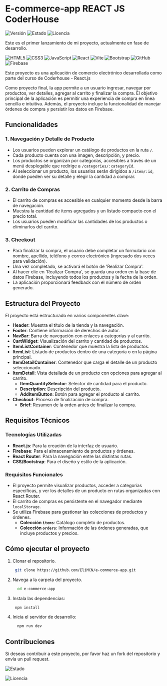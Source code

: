  
# E-commerce-app  REACT JS CoderHouse

![Versión](https://img.shields.io/badge/Versión-0.1.0-blue)
![Estado](https://img.shields.io/badge/Estado-En%20desarrollo-yellow)
![Licencia](https://img.shields.io/badge/Licencia-MIT-green)

Este es el primer lanzamiento de mi proyecto, actualmente en fase de desarrollo.

![HTML5](https://img.shields.io/badge/HTML5-E34F26?style=for-the-badge&logo=html5&logoColor=white)
![CSS3](https://img.shields.io/badge/CSS3-1572B6?style=for-the-badge&logo=css3&logoColor=white)
![JavaScript](https://img.shields.io/badge/JavaScript-F7DF1E?style=for-the-badge&logo=javascript&logoColor=black)
![React](https://img.shields.io/badge/React-61DAFB?style=for-the-badge&logo=react&logoColor=black)
![Vite](https://img.shields.io/badge/Vite-646CFF?style=for-the-badge&logo=vite&logoColor=white)
![Bootstrap](https://img.shields.io/badge/Bootstrap-7952B3?style=for-the-badge&logo=bootstrap&logoColor=white)
![GitHub](https://img.shields.io/badge/GitHub-181717?style=for-the-badge&logo=github&logoColor=white)
![Firebase](https://img.shields.io/badge/Firebase-FFCA28?style=for-the-badge&logo=firebase&logoColor=black)

Este proyecto es una aplicación de comercio electrónico desarrollada como parte del curso de Coderhouse - React.js

Como proyecto final, la app permite a un usuario  ingresar, navegar por productos, ver detalles, agregar al carrito y finalizar la compra. El objetivo principal de la aplicación es permitir una experiencia de compra en línea sencilla e intuitiva. Además, el proyecto incluye la funcionalidad de manejar órdenes de compra y persistir los datos en Firebase.

## Funcionalidades

### 1. Navegación y Detalle de Producto

- Los usuarios pueden explorar un catálogo de productos en la ruta `/`.
- Cada producto cuenta con una imagen, descripción, y precio.
- Los productos se organizan por categorías, accesibles a través de un menú desplegable que redirige a `/categories/:categoryId`.
- Al seleccionar un producto, los usuarios serán dirigidos a `/item/:id`, donde pueden ver su detalle y elegir la cantidad a comprar.

### 2. Carrito de Compras

- El carrito de compras es accesible en cualquier momento desde la barra de navegación.
- Muestra la cantidad de items agregados y un listado compacto con el precio total.
- Los usuarios pueden modificar las cantidades de los productos o eliminarlos del carrito.

### 3. Checkout

- Para finalizar la compra, el usuario debe completar un formulario con nombre, apellido, teléfono y correo electrónico (ingresado dos veces para validación).
- Una vez completado, se activará el botón de 'Realizar Compra'.
- Al hacer clic en 'Realizar Compra', se guarda una orden en la base de datos Firebase, incluyendo todos los productos y la fecha de la orden.
- La aplicación proporcionará feedback con el número de orden generado.

## Estructura del Proyecto

El proyecto está estructurado en varios componentes clave:

- **Header**: Muestra el título de la tienda y la navegación.
- **Footer**: Contiene información de derechos de autor.
- **NavBar**: Barra de navegación con enlaces a categorías y al carrito.
- **CartWidget**: Visualización del carrito y cantidad de productos.
- **ItemListContainer**: Contenedor que muestra la lista de productos.
- **ItemList**: Listado de productos dentro de una categoría o en la página principal.
- **ItemDetailContainer**: Contenedor que carga el detalle de un producto seleccionado.
- **ItemDetail**: Vista detallada de un producto con opciones para agregar al carrito.
  - **ItemQuantitySelector**: Selector de cantidad para el producto.
  - **Description**: Descripción del producto.
  - **AddItemButton**: Botón para agregar el producto al carrito.
- **Checkout**: Proceso de finalización de compra.
  - **Brief**: Resumen de la orden antes de finalizar la compra.

## Requisitos Técnicos

### Tecnologías Utilizadas

- **React.js**: Para la creación de la interfaz de usuario.
- **Firebase**: Para el almacenamiento de productos y órdenes.
- **React Router**: Para la navegación entre las distintas rutas.
- **CSS/Bootstrap**: Para el diseño y estilo de la aplicación.

### Requisitos Funcionales

- El proyecto permite visualizar productos, acceder a categorías específicas, y ver los detalles de un producto en rutas organizadas con React Router.
- El carrito de compras es persistente en el navegador mediante `localStorage`.
- Se utiliza Firebase para gestionar las colecciones de productos y órdenes.
  - **Colección `items`**: Catálogo completo de productos.
  - **Colección `orders`**: Información de las órdenes generadas, que incluye productos y precios.
  
## Cómo ejecutar el proyecto

1. Clonar el repositorio.
   ```bash
    git clone https://github.com/EliMCN/e-commerce-app.git
2. Navega a la carpeta del proyecto.
   ```bash
     cd e-commerce-app
3. Instala las dependencias:
   ```bash
    npm install
4. Inicia el servidor de desarrollo:
   ```bash
     npm run dev

## Contribuciones

Si deseas contribuir a este proyecto, por favor haz un fork del repositorio y envía un pull request.

![Estado](https://img.shields.io/badge/Estado-En%20desarrollo-yellow)

![Licencia](https://img.shields.io/badge/Licencia-MIT-green)
